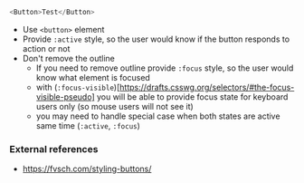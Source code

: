 ```js
<Button>Test</Button>
```

- Use `<button>` element
- Provide `:active` style, so the user would know if the button responds to action or not
- Don't remove the outline
  - If you need to remove outline provide `:focus` style, so the user would know what element is focused
  - with (`:focus-visible`)[https://drafts.csswg.org/selectors/#the-focus-visible-pseudo] you will be able to provide focus state for keyboard users only (so mouse users will not see it)
  - you may need to handle special case when both states are active same time (`:active`, `:focus`)

### External references

- https://fvsch.com/styling-buttons/